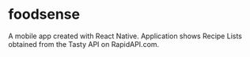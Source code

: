 # foodsense

A mobile app created with React Native. Application shows Recipe Lists obtained from the Tasty API on RapidAPI.com. 
